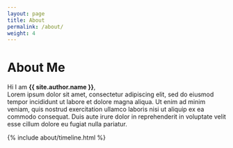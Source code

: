 ```yaml
---
layout: page
title: About
permalink: /about/
weight: 4
---
```


# **About Me**

Hi I am **{{ site.author.name }}**,<br>
Lorem ipsum dolor sit amet, consectetur adipiscing elit, sed do eiusmod tempor incididunt ut labore et dolore magna aliqua. Ut enim ad minim veniam, quis nostrud exercitation ullamco laboris nisi ut aliquip ex ea commodo consequat. Duis aute irure dolor in reprehenderit in voluptate velit esse cillum dolore eu fugiat nulla pariatur.

<!--
<div class="row">
{% include about/skills.html title="Programming Skills" source=site.data.programming-skills %}
{% include about/skills.html title="Administration Skills" source=site.data.administration-skills %}
</div>
-->

<div class="row">
{% include about/timeline.html %}
</div>

